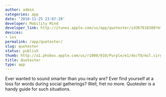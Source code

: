 ```yaml
---
author: admin
categories: app
date: '2010-11-25 23:07:20'
developer: Mobility Mind
developer_link: http://itunes.apple.com/us/app/quotester/id367018380?mt=8
devices: 
- ios
permalink: /app/quotester/
slug: quotester
status: publish
thumb: http://a1.phobos.apple.com/us/r1000/010/Purple/e1/de/f8/mzl.cirgaylo.175x175-75.jpg
title: Quotester
type: app
---
```


Ever wanted to sound smarter than you really are? Ever find yourself at a loss for words during social gatherings? Well, fret no more. Quotester is a handy guide for such situations.